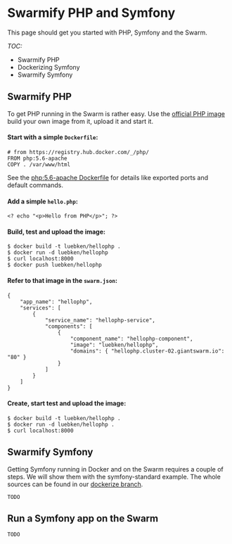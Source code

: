# Swarmify PHP and Symfony

This page should get you started with PHP, Symfony and the Swarm. 

*TOC:*

* Swarmify PHP
* Dockerizing Symfony
* Swarmify Symfony

## Swarmify PHP 
To get PHP running in the Swarm is rather easy. Use the [official PHP image](https://registry.hub.docker.com/_/php/) build your own image from it, upload it and start it.

#### Start with a simple `Dockerfile`:

	# from https://registry.hub.docker.com/_/php/	
	FROM php:5.6-apache
	COPY . /var/www/html

See the [php:5.6-apache Dockerfile](https://github.com/docker-library/php/blob/e19f15271b1cbe9d3e5c9f0c552beca9579f0677/5.6/apache/Dockerfile) for details like exported ports and default commands.


#### Add a simple `hello.php`:
	
	<? echo "<p>Hello from PHP</p>"; ?>

#### Build, test and upload the image:
	
	$ docker build -t luebken/hellophp .
	$ docker run -d luebken/hellophp
	$ curl localhost:8000
	$ docker push luebken/hellophp
 
#### Refer to that image in the `swarm.json`:

	{
	    "app_name": "hellophp",
	    "services": [
	        {
	            "service_name": "hellophp-service",
	            "components": [
	                {
	                    "component_name": "hellophp-component",
	                    "image": "luebken/hellophp",
	                    "domains": { "hellophp.cluster-02.giantswarm.io": "80" }
	                }
	            ]
	        }
	    ]
	}

#### Create, start test and upload the image:
	
	$ docker build -t luebken/hellophp .
	$ docker run -d luebken/hellophp .
	$ curl localhost:8000

## Swarmify Symfony

Getting Symfony running in Docker and on the Swarm requires a couple of steps. We will show them with the symfony-standard example. The whole sources can be found in our [dockerize branch](https://github.com/giantswarm/symfony-standard/tree/dockerize).



	TODO

## Run a Symfony app on the Swarm
	
	TODO



